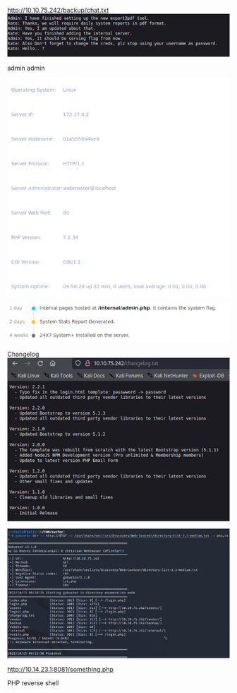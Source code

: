 http://10.10.75.242/backup/chat.txt
![](../../ZZ%20-%20Pasted%20Images/Pasted%20image%2020221015105335.png)

admin
admin

![](../../ZZ%20-%20Pasted%20Images/Pasted%20image%2020221015105656.png)

![](../../ZZ%20-%20Pasted%20Images/Pasted%20image%2020221015105809.png)

Changelog
![](../../ZZ%20-%20Pasted%20Images/Pasted%20image%2020221015111101.png)

![](../../ZZ%20-%20Pasted%20Images/Pasted%20image%2020221015111413.png)

http://10.14.23.1:8081/something.php

PHP reverse shell